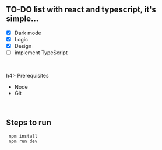## TO-DO list with react and typescript, it's simple...


- [x] Dark mode
- [x] Logic
- [x] Design
- [ ] implement TypeScript

<br/>

h4> Prerequisites</h4>

- Node 
- Git 

<br/>

<h2>Steps to run</h2>

```
 npm install
 npm run dev
 ```

